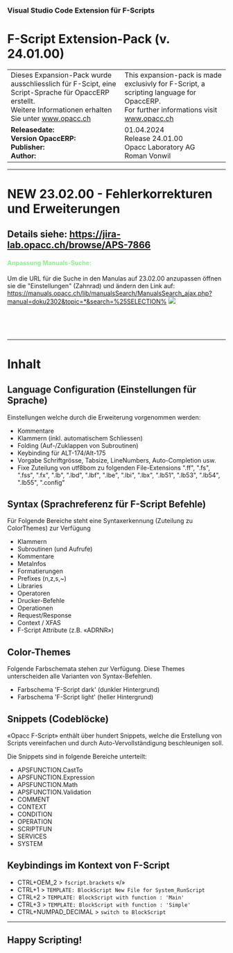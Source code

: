 ### Visual Studio Code Extension für F-Scripts
# F-Script Extension-Pack (v. 24.01.00)
<table style="width:100%;">
    <tbody>
    <tr>
        <td align="left">Dieses Expansion-Pack wurde  ausschliesslich für F-Scipt, eine Script-Sprache für OpaccERP erstellt.<br>
Weitere Informationen erhalten Sie unter <a href="http://www.opacc.ch/">www.opacc.ch</a></td>
        <td align="left">This expansion-pack is made exclusivly for F-Script, a scripting language for OpaccERP.<br>
For further informations visit <a href="http://www.opacc.ch/">www.opacc.ch</a></td>
    </tr><tr></tr>
    <tr>
        <td><b>Releasedate:<br>
            Version OpaccERP:<br>
            Publisher:<br>
            Author:</b>
        </td>
        <td>
            01.04.2024<br>
            Release 24.01.00<br>
            Opacc Laboratory AG<br>
            Roman Vonwil
        </td>
    </tr>
    </tbody>
</table>


----
# NEW 23.02.00 - Fehlerkorrekturen und Erweiterungen
Details siehe: https://jira-lab.opacc.ch/browse/APS-7866
----
#### <span style="color:lightgreen"><b> Anpassung Manuals-Suche:<br></b></span>
Um die URL für die Suche in den Manulas auf 23.02.00 anzupassen öffnen sie die "Einstellungen" (Zahnrad) und ändern den Link auf: 
https://manuals.opacc.ch/lib/manualsSearch/ManualsSearch_ajax.php?manual=doku2302&topic=*&search=%25SELECTION%
<img src="https://jira-lab.opacc.ch/secure/attachment/33246/einstellungen.png">

<br>
<br>
<br>

----
# Inhalt
## Language Configuration (Einstellungen für Sprache)
Einstellungen welche durch die Erweiterung vorgenommen werden:
- Kommentare 
- Klammern (inkl. automatischem Schliessen)
- Folding (Auf-/Zuklappen von Subroutinen)
- Keybinding für ALT-174/Alt-175
- Vorgabe Schriftgrösse, Tabsize, LineNumbers, Auto-Completion usw.
- Fixe Zuteilung von utf8bom zu folgenden File-Extensions
         ".ff",
         ".fs",
         ".fss",
         ".fx",
         ".lb",
         ".lbd",
         ".lbf",
         ".lbe",
         ".lbi",
         ".lbx",
         ".lb51",
         ".lb53",
         ".lb54",
         ".lb55",
         ".config"

## Syntax (Sprachreferenz für F-Script Befehle)
Für Folgende Bereiche steht eine Syntaxerkennung (Zuteilung zu ColorThemes) zur Verfügung
- Klammern
- Subroutinen (und Aufrufe)
- Kommentare
- MetaInfos
- Formatierungen
- Prefixes (n,z,s,~)
- Libraries
- Operatoren
- Drucker-Befehle
- Operationen
- Request/Response
- Context / XFAS
- F-Script Attribute (z.B. «ADRNR»)

## Color-Themes
Folgende Farbschemata stehen zur Verfügung. Diese Themes unterscheiden alle Varianten von Syntax-Befehlen.
- Farbschema 'F-Script dark'  (dunkler Hintergrund)
- Farbschema 'F-Script light' (heller Hintergrund)

## Snippets (Codeblöcke)
«Opacc F-Script» enthält über hundert Snippets, welche die Erstellung von Scripts vereinfachen und durch Auto-Vervollständigung beschleunigen soll.

Die Snippets sind in folgende Bereiche unterteilt:
- APSFUNCTION.CastTo
- APSFUNCTION.Expression
- APSFUNCTION.Math
- APSFUNCTION.Validation
- COMMENT
- CONTEXT
- CONDITION
- OPERATION
- SCRIPTFUN
- SERVICES
- SYSTEM

## Keybindings im Kontext von F-Script
- CTRL+OEM_2  > `fscript.brackets`  «/»
- CTRL+1 > `TEMPLATE: BlockScript New File for System_RunScript`
- CTRL+2 > `TEMPLATE: BlockScript with function : 'Main'`
- CTRL+3 > `TEMPLATE: BlockScript with function : 'Simple'`
- CTRL+NUMPAD_DECIMAL > `switch to BlockScript`
----
**Happy Scripting!**
----

